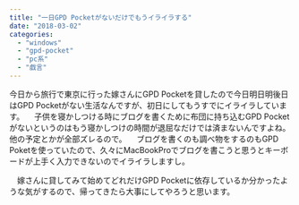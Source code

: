 ```yaml
---
title: "一日GPD Pocketがないだけでもうイライラする"
date: "2018-03-02"
categories: 
  - "windows"
  - "gpd-pocket"
  - "pc系"
  - "戯言"
---
```


今日から旅行で東京に行った嫁さんにGPD Pocketを貸したので今日明日明後日はGPD Pocketがない生活なんですが、初日にしてもうすでにイライラしています。 　子供を寝かしつける時にブログを書くために布団に持ち込むGPD Pocketがないというのはもう寝かしつけの時間が退屈なだけでは済まないんですよね。他の予定とかが全部ズレるので。 　ブログを書くのも調べ物をするのもGPD Poketを使っていたので、久々にMacBookProでブログを書こうと思うとキーボードが上手く入力できないのでイライラしますし。

　嫁さんに貸してみて始めてどれだけGPD Pocketに依存しているか分かったような気がするので、帰ってきたら大事にしてやろうと思います。
